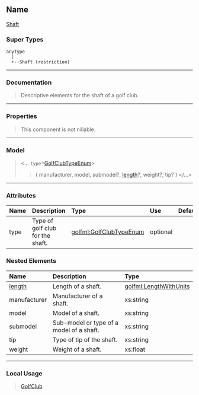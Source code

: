 ## Name ##

[Shaft](CShaft.md)
### Super Types ###
```
anyType
  |
  +--Shaft (restriction)
```


---


### Documentation ###


> Descriptive elements for the shaft of a golf club.


---



### Properties ###

> This component is not nillable.

---


### Model ###

> <...  `type`=[GolfClubTypeEnum](SGolfClubTypeEnum.md)>
> > ( manufacturer, model, submodel?, [length](CLengthWithUnits.md)?, weight?, tip?   )
> > </...>

---


### Attributes ###

| **Name** | **Description** | **Type** | **Use** | **Default** | **Fixed** | **Form** |
|:---------|:----------------|:---------|:--------|:------------|:----------|:---------|
| type     |  				Type of golf club for the shaft.			 | [golfml:GolfClubTypeEnum](SGolfClubTypeEnum.md) | optional |             |           | unqualified |

### Nested Elements ###

| **Name** | **Description** | **Type** |
|:---------|:----------------|:---------|
| [length](CLengthWithUnits.md) |  					Length of a shaft.				 | [golfml:LengthWithUnits](CLengthWithUnits.md) |
| manufacturer |  					Manufacturer of a shaft.				 | xs:string |
| model    |  					Model of a shaft.				 | xs:string |
| submodel |  					Sub-model or type of a model of a shaft.				 | xs:string |
| tip      |  					Type of tip of the shaft.				 | xs:string |
| weight   |  					Weight of a shaft.				 | xs:float |


---


### Local Usage ###

> [GolfClub](CGolfClub.md)